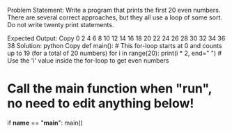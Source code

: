 
Problem Statement:
Write a program that prints the first 20 even numbers. There are several correct approaches, but they all use a loop of some sort. Do not write twenty print statements.

Expected Output:
Copy
0 2 4 6 8 10 12 14 16 18 20 22 24 26 28 30 32 34 36 38
Solution:
python
Copy
def main():
    # This for-loop starts at 0 and counts up to 19 (for a total of 20 numbers)
    for i in range(20):
        print(i * 2, end=" ")  # Use the 'i' value inside the for-loop to get even numbers
    
# Call the main function when "run", no need to edit anything below!
if __name__ == "__main__":
    main()